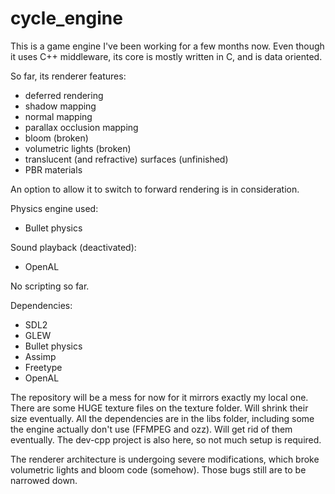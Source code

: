 # cycle_engine
This is a game engine I've been working for a few months now. Even though it uses C++ middleware, its core is mostly written in C, and is data oriented.

So far, its renderer features:
  - deferred rendering
  - shadow mapping
  - normal mapping
  - parallax occlusion mapping
  - bloom (broken)
  - volumetric lights (broken)
  - translucent (and refractive) surfaces (unfinished)
  - PBR materials

An option to allow it to switch to forward rendering is in consideration.  

Physics engine used:
  - Bullet physics
  
Sound playback (deactivated):
  - OpenAL
    
No scripting so far.


Dependencies:
  - SDL2
  - GLEW
  - Bullet physics
  - Assimp
  - Freetype
  - OpenAL

The repository will be a mess for now for it mirrors exactly my local one. There are some HUGE texture files on the texture folder. Will shrink their size eventually. All the dependencies are in the libs folder, including some the engine actually don't use (FFMPEG and ozz). Will get rid of them eventually. The dev-cpp project is also here, so not much setup is required.

The renderer architecture is undergoing severe modifications, which broke volumetric lights and bloom code (somehow). Those bugs still are to be narrowed down.  
